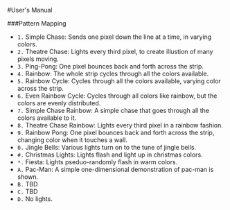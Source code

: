 #User's Manual


###Pattern Mapping
* `1.` Simple Chase: Sends one pixel down the line at a time, in varying colors.
* `2.` Theatre Chase: Lights every third pixel, to create illustion of many pixels moving.
* `3.` Ping-Pong: One pixel bounces back and forth across the strip.
* `4.` Rainbow: The whole strip cycles through all the colors available.
* `5.` Rainbow Cycle: Cycles through all the colors available, varying color across the strip.
* `6.` Even Rainbow Cycle: Cycles through all colors like rainbow, but the colors are evenly distributed.
* `7.` Simple Chase Rainbow: A simple chase that goes through all the colors available to it.
* `8.` Theatre Chase Rainbow: Lights every third pixel in a rainbow fashion.
* `9.` Rainbow Pong: One pixel bounces back and forth across the strip, changing color when it touches a wall.
* `0.` Jingle Bells: Various lights turn on to the tune of jingle bells.
* `#.` Christmas Lights: Lights flash and light up in christmas colors.
* `*.` Fiesta: Lights pseduo-randomly flash in warm colors.
* `A.` Pac-Man: A simple one-dimensional demonstration of pac-man is shown.
* `B.` TBD
* `C.` TBD
* `D.` No lights.
